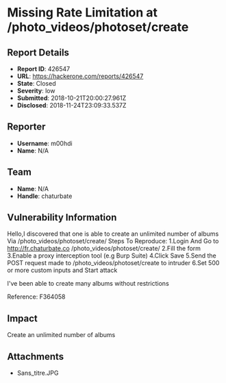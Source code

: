 # Missing Rate Limitation at /photo_videos/photoset/create

## Report Details
- **Report ID**: 426547
- **URL**: https://hackerone.com/reports/426547
- **State**: Closed
- **Severity**: low
- **Submitted**: 2018-10-21T20:00:27.961Z
- **Disclosed**: 2018-11-24T23:09:33.537Z

## Reporter
- **Username**: m00hdi
- **Name**: N/A

## Team
- **Name**: N/A
- **Handle**: chaturbate

## Vulnerability Information
Hello,I discovered that one is able to create an unlimited number of albums Via /photo_videos/photoset/create/
Steps To Reproduce:
1.Login And Go to http://fr.chaturbate.co /photo_videos/photoset/create/
2.Fill the form
3.Enable a proxy interception tool (e.g Burp Suite)
4.Click Save
5.Send the POST request made to /photo_videos/photoset/create to intruder
6.Set 500 or more custom inputs and Start attack

I've been able to create many albums without restrictions

Reference:
F364058

## Impact

Create an unlimited number of albums

## Attachments
- Sans_titre.JPG
